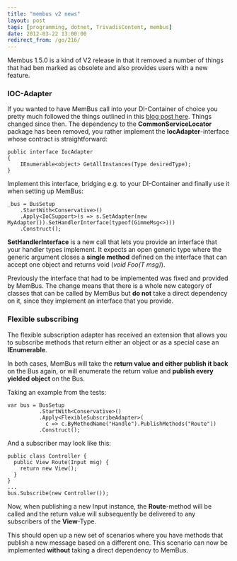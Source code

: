 ```yaml
---
title: "membus v2 news"
layout: post
tags: [programming, dotnet, TrivadisContent, membus]
date: 2012-03-22 13:00:00
redirect_from: /go/216/
---
```


Membus 1.5.0 is a kind of V2 release in that it removed a number of things that had ben marked as obsolete and also provides users with a new feature.

### IOC-Adapter

If you wanted to have MemBus call into your DI-Container of choice you pretty much followed the things outlined in this [blog post here][1]. Things changed since then. The dependency to the __CommonServiceLocator__ package has been removed, you rather implement the __IocAdapter__-interface whose contract is straightforward:

    public interface IocAdapter
    {
        IEnumerable<object> GetAllInstances(Type desiredType);
    }

Implement this interface, bridging e.g. to your DI-Container and finally use it when setting up MemBus:

    _bus = BusSetup
        .StartWith<Conservative>()
        .Apply<IoCSupport>(s => s.SetAdapter(new MyAdapter()).SetHandlerInterface(typeof(GimmeMsg<>)))
        .Construct();

__SetHandlerInterface__ is a new call that lets you provide an interface that your handler types implement. It expects an open generic type where the generic argument closes a __single method__ defined on the interface that can accept one object and returns void (_void Foo(T msg)_).

Previously the interface that had to be implemented was fixed and provided by MemBus. The change means that there is a whole new category of classes that can be called by MemBus but __do not__ take a direct dependency on it, since they implement an interface that you provide.

### Flexible subscribing

The flexible subscription adapter has received an extension that allows you to subscribe methods that return either an object or as a special case an __IEnumerable__.

In both cases, MemBus will take the __return value and either publish it back__ on the Bus again, or will enumerate the return value and __publish every yielded object__ on the Bus.

Taking an example from the tests:

    var bus = BusSetup
              .StartWith<Conservative>()
              .Apply<FlexibleSubscribeAdapter>(
                c => c.ByMethodName("Handle").PublishMethods("Route"))
              .Construct();

And a subscriber may look like this:

    public class Controller {
      public View Route(Input msg) {
        return new View();
      }
    }
    ...
    bus.Subscribe(new Controller());

Now, when publishing a new Input instance, the __Route__-method will be called and the return value will subsequently be delivered to any subscribers of the __View__-Type.

This should open up a new set of scenarios where you have methods that publish a new message based on a different one. This scenario can now be implemented __without__ taking a direct dependency to MemBus.

  [1]: http://realfiction.net/go/183